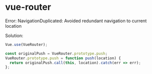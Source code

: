 # vue-router

Error: NavigationDuplicated: Avoided redundant navigation to current location

Solution:

```js
Vue.use(VueRouter);

const originalPush = VueRouter.prototype.push;
VueRouter.prototype.push = function push(location) {
  return originalPush.call(this, location).catch(err => err);
};
```
